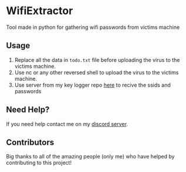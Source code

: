 # WifiExtractor
Tool made in python for gathering wifi passwords from victims machine

## Usage 

1. Replace all the data in `todo.txt` file before uploading the virus to the victims machine.
2. Use nc or any other reversed shell to upload the virus to the victims machine.
3. Use server from my key logger repo [here](https://github.com/Josakko/KeyLogger) to recive the ssids and passwords

## Need Help?

If you need help contact me on my [discord server](https://discord.gg/xgET5epJE6).

## Contributors

Big thanks to all of the amazing people (only me) who have helped by contributing to this project!
